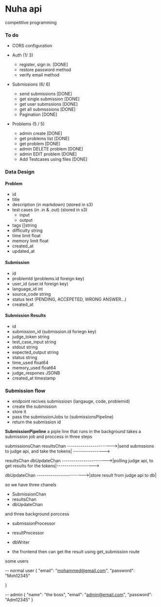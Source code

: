 # Nuha api

competitive programming



### To do


- CORS configuration
- Auth (1/ 3)
  - register, sign in. [DONE]
  - restore password method
  - verify email method
  
- Submissions (6/ 6)
  - send submissions [DONE]
  - get single submission [DONE]
  - get user submssions [DONE]
  - get all submsssions [DONE]
  - Pagination [DONE]
  
- Problems (5 / 5)
  - admin create [DONE]
  - get problems list [DONE]
  - get problem [DONE]
  - admin DELETE problem [DONE]
  - admin EDIT problem [DONE]
  - Add Testcases using files [DONE]




### Data Design 

#### Problem

- id
- title
- description (in markdown) (stored in s3)
- test cases (in .in & .out) (stored in s3)
  - input
  - output
- tags []string
- difficulty string
- time limit float
- memory limit float
- created_at
- updated_at



#### Submission
- id
- problemId (problems.id foreign key)
- user_id (user.id foreign key)
- language_id int
- source_code string
- status text (PENDING, ACCEPETED, WRONG ANSWER...)
- created_at


#### Submission Results
- id 
- submission_id (submission.id foriegn key)
- judge_token string
- test_case_input string
- stdout string
- expected_output string
- status string
- time_used float64
- memory_used float64
- judge_respones JSONB
- created_at timestamp





### Submission flow

- endpoint recives submissiosn (langauge, code, problemid)
- create the submission
- store it 
- pass the submissionJobs to (submissionsPipeline)
- return the submission id

**SubmissionPipeline**
a piple line that runs in the background
takes a submission job and proccess in three steps


submissionsChan                                                               resultsChan 
----------------------->|send submssions to judge api, and take the tokens| ---------------->

resultsChan                                                                  dbUpdateChan
----------------------->|polling judge api, to get results for the tokens|------------------->

dbUpdateChan
------------------------>|store result from judge api to db|


so we have three chanels
- SubmissionChan
- resultsChan
- dbUpdateChan

and three background porccess 
- submissionProcessor
- resultProcessor
- dbWriter







- the frontend then can get the result using get_submission route

some users

-- normal user
{
    "email": "mohammed@email.com",
    "password": "Moh12345"

}


-- admin
{
    "name": "the boss",
    "email": "admin@email.com",
    "password": "Adm12345"
}